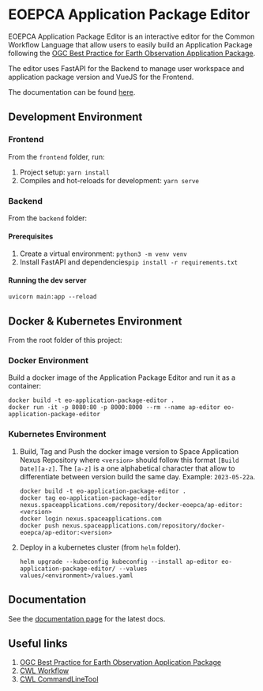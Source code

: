 # EOEPCA Application Package Editor

EOEPCA Application Package Editor is an interactive editor for the Common Workflow Language that allow users to easily 
build an Application Package following the 
[OGC Best Practice for Earth Observation Application Package](https://docs.ogc.org/bp/20-089r1.html).

The editor uses FastAPI for the Backend to manage user workspace and application package version and VueJS for the Frontend.

The documentation can be found [here](https://eoepca.github.io/eoepca-ap-editor/current/).

## Development Environment

### Frontend
From the `frontend` folder, run:
1. Project setup: `yarn install`
2. Compiles and hot-reloads for development: `yarn serve`

### Backend
From the `backend` folder:
#### Prerequisites
1. Create a virtual environment: `python3 -m venv venv`
2. Install FastAPI and dependencies`pip install -r requirements.txt`

#### Running the dev server
```shell
uvicorn main:app --reload
```

## Docker & Kubernetes Environment
From the root folder of this project:

### Docker Environment
Build a docker image of the Application Package Editor and run it as a container:

```shell
docker build -t eo-application-package-editor .
docker run -it -p 8080:80 -p 8000:8000 --rm --name ap-editor eo-application-package-editor
```

### Kubernetes Environment
1. Build, Tag and Push the docker image version to Space Application Nexus Repository where `<version>` 
   should follow this format `[Build Date][a-z]`. The `[a-z]` is a one alphabetical character that allow to differentiate 
   between version build the same day. Example: `2023-05-22a`.

    ```shell
    docker build -t eo-application-package-editor .
    docker tag eo-application-package-editor nexus.spaceapplications.com/repository/docker-eoepca/ap-editor:<version>
    docker login nexus.spaceapplications.com
    docker push nexus.spaceapplications.com/repository/docker-eoepca/ap-editor:<version>
    ```

2. Deploy in a kubernetes cluster (from `helm` folder).
    ```shell
    helm upgrade --kubeconfig kubeconfig --install ap-editor eo-application-package-editor/ --values values/<environment>/values.yaml
    ```
## Documentation
See the [documentation page](https://eoepca.github.io/eoepca-ap-editor/current/) for the latest docs.

## Useful links
1. [OGC Best Practice for Earth Observation Application Package](https://docs.ogc.org/bp/20-089r1.html)
2. [CWL Workflow](https://www.commonwl.org/v1.0/Workflow.html)
3. [CWL CommandLineTool](https://www.commonwl.org/v1.0/CommandLineTool.html)
